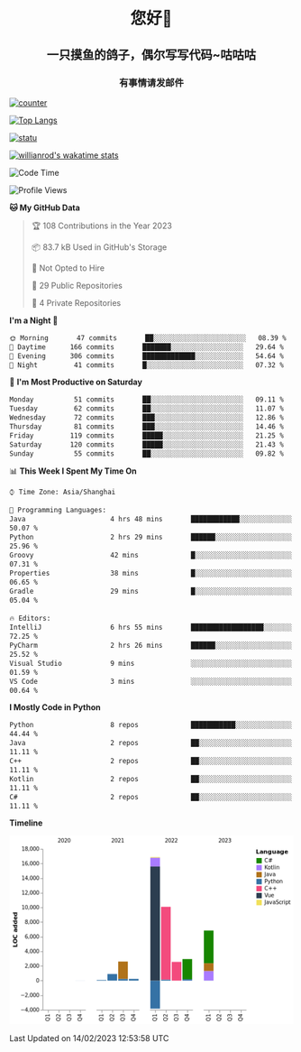 

<!--
**kitUIN/kitUIN** is a ✨ _special_ ✨ repository because its `README.md` (this file) appears on your GitHub profile.

Here are some ideas to get you started:

- 🔭 I’m currently working on ...
- 🌱 I’m currently learning ...
- 👯 I’m looking to collaborate on ...
- 🤔 I’m looking for help with ...
- 💬 Ask me about ...
- 📫 How to reach me: ...
- 😄 Pronouns: ...
- ⚡ Fun fact: ...
-->
<h1 align="center">您好👋</h1>
<h2 align="center">一只摸鱼的鸽子，偶尔写写代码~咕咕咕</h2>
<h3 align="center">有事情请发邮件</h3>

[![counter](https://count.getloli.com/get/@KitUIN?theme=rule34)](https://count.getloli.com/)

[![Top Langs](https://github-readme-stats.kituin.fun/api/top-langs/?username=kitUIN&show_icons=true&theme=gruvbox&locale=cn&layout=compact)](https://github.com/anuraghazra/github-readme-stats)  

[![statu](https://github-readme-stats.kituin.fun/api?username=kitUIN&show_icons=true&theme=gruvbox&locale=cn)](https://github.com/anuraghazra/github-readme-stats)  

[![willianrod's wakatime stats](https://github-readme-stats.kituin.fun/api/wakatime?username=kituin)](https://github.com/anuraghazra/github-readme-stats)  


<!--START_SECTION:waka-->
![Code Time](http://img.shields.io/badge/Code%20Time-898%20hrs%2048%20mins-blue)

![Profile Views](http://img.shields.io/badge/Profile%20Views-0-blue)

**🐱 My GitHub Data** 

> 🏆 108 Contributions in the Year 2023
 > 
> 📦 83.7 kB Used in GitHub's Storage 
 > 
> 🚫 Not Opted to Hire
 > 
> 📜 29 Public Repositories 
 > 
> 🔑 4 Private Repositories  
 > 
**I'm a Night 🦉** 

```text
🌞 Morning       47 commits       ██░░░░░░░░░░░░░░░░░░░░░░░   08.39 % 
🌆 Daytime      166 commits       ███████░░░░░░░░░░░░░░░░░░   29.64 % 
🌃 Evening      306 commits       █████████████░░░░░░░░░░░░   54.64 % 
🌙 Night         41 commits       █░░░░░░░░░░░░░░░░░░░░░░░░   07.32 % 

```
📅 **I'm Most Productive on Saturday** 

```text
Monday          51 commits       ██░░░░░░░░░░░░░░░░░░░░░░░   09.11 % 
Tuesday         62 commits       ██░░░░░░░░░░░░░░░░░░░░░░░   11.07 % 
Wednesday       72 commits       ███░░░░░░░░░░░░░░░░░░░░░░   12.86 % 
Thursday        81 commits       ███░░░░░░░░░░░░░░░░░░░░░░   14.46 % 
Friday         119 commits       █████░░░░░░░░░░░░░░░░░░░░   21.25 % 
Saturday       120 commits       █████░░░░░░░░░░░░░░░░░░░░   21.43 % 
Sunday          55 commits       ██░░░░░░░░░░░░░░░░░░░░░░░   09.82 % 

```


📊 **This Week I Spent My Time On** 

```text
⌚︎ Time Zone: Asia/Shanghai

💬 Programming Languages: 
Java                     4 hrs 48 mins       ████████████░░░░░░░░░░░░░   50.07 % 
Python                   2 hrs 29 mins       ██████░░░░░░░░░░░░░░░░░░░   25.96 % 
Groovy                   42 mins             █░░░░░░░░░░░░░░░░░░░░░░░░   07.31 % 
Properties               38 mins             █░░░░░░░░░░░░░░░░░░░░░░░░   06.65 % 
Gradle                   29 mins             █░░░░░░░░░░░░░░░░░░░░░░░░   05.04 % 

🔥 Editors: 
IntelliJ                 6 hrs 55 mins       ██████████████████░░░░░░░   72.25 % 
PyCharm                  2 hrs 26 mins       ██████░░░░░░░░░░░░░░░░░░░   25.52 % 
Visual Studio            9 mins              ░░░░░░░░░░░░░░░░░░░░░░░░░   01.59 % 
VS Code                  3 mins              ░░░░░░░░░░░░░░░░░░░░░░░░░   00.64 % 

```

**I Mostly Code in Python** 

```text
Python                   8 repos             ███████████░░░░░░░░░░░░░░   44.44 % 
Java                     2 repos             ██░░░░░░░░░░░░░░░░░░░░░░░   11.11 % 
C++                      2 repos             ██░░░░░░░░░░░░░░░░░░░░░░░   11.11 % 
Kotlin                   2 repos             ██░░░░░░░░░░░░░░░░░░░░░░░   11.11 % 
C#                       2 repos             ██░░░░░░░░░░░░░░░░░░░░░░░   11.11 % 

```


**Timeline**

![Chart not found](https://raw.githubusercontent.com/kitUIN/kitUIN/main/charts/bar_graph.png) 


 Last Updated on 14/02/2023 12:53:58 UTC
<!--END_SECTION:waka-->
